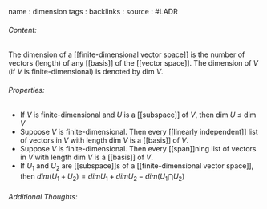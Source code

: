 name : dimension
tags : 
backlinks : 
source : #LADR 

###### Content:
The dimension of a [[finite-dimensional vector space]] is the number of vectors (length) of any [[basis]] of the [[vector space]]. The dimension of $V$ (if $V$ is finite-dimensional) is denoted by dim $V$.

###### Properties:
- If $V$ is finite-dimensional and $U$ is a [[subspace]] of $V$, then dim $U$ $\leq$ dim $V$
- Suppose $V$ is finite-dimensional. Then every [[linearly independent]] list of vectors in $V$ with length dim $V$ is a [[basis]] of $V$.
- Suppose $V$ is finite-dimensional. Then every [[span]]ning list of vectors in $V$ with length dim $V$ is a [[basis]] of $V$.
- If $U_1$ and $U_2$ are [[subspace]]s of a [[finite-dimensional vector space]], then $dim(U_1 + U_2) = dim U_1 + dim U_2 - dim(U_1 \bigcap U_2)$

###### Additional Thoughts:
